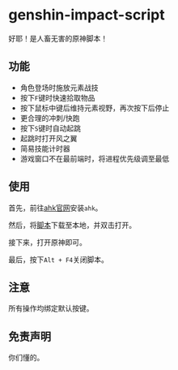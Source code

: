 # genshin-impact-script

好耶！是人畜无害的原神脚本！

## 功能

- 角色登场时施放元素战技
- 按下`F`键时快速拾取物品
- 按下鼠标中键后维持元素视野，再次按下后停止
- 更合理的冲刺/快跑
- 按下`S`键时自动起跳
- 起跳时打开风之翼
- 简易技能计时器
- 游戏窗口不在最前端时，将进程优先级调至最低

## 使用

首先，前往[ahk官网](https://www.autohotkey.com/)安装`ahk`。

然后，将[脚本](./source/index.ahk)下载至本地，并双击打开。

接下来，打开原神即可。

最后，按下`Alt + F4`关闭脚本。

## 注意

所有操作均绑定默认按键。

## 免责声明

你们懂的。
